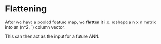 # Flattening

After we have a pooled feature map, we **flatten** it i.e. reshape a n x n matrix into an (n^2, 1) column vector. 

This can then act as the input for a future ANN.
